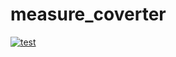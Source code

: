# measure_coverter

[![test](https://github.com/Vera-Evdokimova/measure_coverter/actions/workflows/test.yml/badge.svg)](https://github.com/Vera-Evdokimova/measure_coverter/actions/workflows/test.yml)
